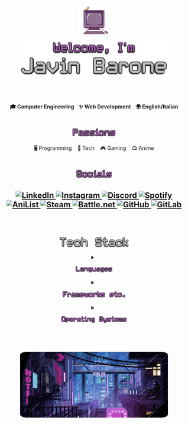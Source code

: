 <p align="center">
<img src="./img/computer.gif" width="80px">
</p>
<p align="center">
<img src="./img/welcome.png" width="400px">
</p>

<h1></h1>
<br>
<p align="center"><b>🎓 Computer Engineering &nbsp;&nbsp; ✨ Web Development &nbsp;&nbsp; 🌍 English/Italian</b></p>

<h3 align="center"><br><img src="./img/passions.png" height="25px"></h3>
<p align="center">🖥️ Programming &nbsp;&nbsp; 📱 Tech &nbsp;&nbsp; 🎮 Gaming &nbsp;&nbsp; 📺 Anime</h5>

<h3 align="center"><br><img src="./img/socials.png" height="25px"></h3>
<h2 align="center">
<a href="https://www.linkedin.com/in/javin-barone/" target="_blank">
<img src="https://img.shields.io/badge/linkedin-%230077B5.svg?style=for-the-badge&logo=linkedin&logoColor=white" alt="LinkedIn" height="20px">
</a>
<a href="https://www.instagram.com/javinyx/" target="_blank">
<img src="https://img.shields.io/badge/Instagram-%23D53D87.svg?style=for-the-badge&logo=Instagram&logoColor=white" alt="Instagram" height="20px">
</a>
<a href="https://discordapp.com/users/122329215021350914" target="_blank">
<img src="https://img.shields.io/badge/Discord-%235865F2.svg?style=for-the-badge&logo=discord&logoColor=white" alt="Discord" height="20px">
</a>
<a href="https://open.spotify.com/user/1231169617?si=7cacf7c1f4fa4d62" target="_blank">
<img src="https://img.shields.io/badge/Spotify-1ED760?style=for-the-badge&logo=spotify&logoColor=white" alt="Spotify" height="20px">
</a>

<a href="https://anilist.co/user/Javinyx/animelist" target="_blank">
<img src="https://img.shields.io/badge/anilist-%2308ACFC.svg?style=for-the-badge&logo=anilist&logoColor=white" alt="AniList" height="20px">
</a>
<a href="https://steamcommunity.com/id/javinyx/" target="_blank">
<img src="https://img.shields.io/badge/steam-%23000000.svg?style=for-the-badge&logo=steam&logoColor=white" alt="Steam" height="20px">
</a>
<a href="https://overwatch.blizzard.com/en-us/career/Javinyx-2529/" target="_blank">
<img src="https://img.shields.io/badge/battle.net-%2300AEFF.svg?style=for-the-badge&logo=battle.net&logoColor=white" alt="Battle.net" height="20px">
</a>

<a href="https://github.com/Javinyx" target="_blank">
<img src="https://img.shields.io/badge/github-%23121011.svg?style=for-the-badge&logo=github&logoColor=white" alt="GitHub" height="20px">
</a>
<a href="https://gitlab.com/javinyx" target="_blank">
<img src="https://img.shields.io/badge/gitlab-%23181717.svg?style=for-the-badge&logo=gitlab&logoColor=white" alt="GitLab" height="20px">
</a>
<br>
<br>
</h2>
<br>
<p align="center"><img src="./img/tech-stack.png" height="30px"></p>

<details align="center">
  <summary><p><img src="./img/languages.png" height="20px"></p></summary>

  ![C](https://img.shields.io/badge/c-%2300599C.svg?style=for-the-badge&logo=c&logoColor=white)
  ![CSS3](https://img.shields.io/badge/css3-%231572B6.svg?style=for-the-badge&logo=css3&logoColor=white)
  ![Go](https://img.shields.io/badge/go-%2300ADD8.svg?style=for-the-badge&logo=go&logoColor=white)
  ![HTML5](https://img.shields.io/badge/html5-%23E34F26.svg?style=for-the-badge&logo=html5&logoColor=white)
  ![Java](https://img.shields.io/badge/java-%23ED8B00.svg?style=for-the-badge&logo=openjdk&logoColor=white)
  ![JavaScript](https://img.shields.io/badge/javascript-%23323330.svg?style=for-the-badge&logo=javascript&logoColor=%23F7DF1E)
  ![Markdown](https://img.shields.io/badge/markdown-%23000000.svg?style=for-the-badge&logo=markdown&logoColor=white)
  ![PowerShell](https://img.shields.io/badge/PowerShell-%235391FE.svg?style=for-the-badge&logo=powershell&logoColor=white)
  ![Python](https://img.shields.io/badge/python-3670A0?style=for-the-badge&logo=python&logoColor=ffdd54)
  ![Rust](https://img.shields.io/badge/rust-%23000000.svg?style=for-the-badge&logo=rust&logoColor=white)
  ![Shell Script](https://img.shields.io/badge/shell_script-%23121011.svg?style=for-the-badge&logo=gnu-bash&logoColor=white)
  ![SQL](https://img.shields.io/badge/sql-%23316192.svg?style=for-the-badge&logo=postgresql&logoColor=white)
  ![TypeScript](https://img.shields.io/badge/typescript-%23007ACC.svg?style=for-the-badge&logo=typescript&logoColor=white)
</details>

<details align="center">
  <summary><p><img src="./img/frameworks.png" height="20px"></p></summary>

![Astro](https://img.shields.io/badge/astro-%23f75d10.svg?style=for-the-badge&logo=astro&logoColor=white)
![Bun](https://img.shields.io/badge/Bun-%23000000.svg?style=for-the-badge&logo=bun&logoColor=white)
![DaisyUI](https://img.shields.io/badge/daisyui-5A0EF8?style=for-the-badge&logo=daisyui&logoColor=white)
![Deno JS](https://img.shields.io/badge/deno%20js-000000?style=for-the-badge&logo=deno&logoColor=white)
![MySQL](https://img.shields.io/badge/mysql-%2300f.svg?style=for-the-badge&logo=mysql&logoColor=white)
![NPM](https://img.shields.io/badge/NPM-%23CB3837.svg?style=for-the-badge&logo=npm&logoColor=white)
![Next JS](https://img.shields.io/badge/Next-black?style=for-the-badge&logo=next.js&logoColor=white)
![NodeJS](https://img.shields.io/badge/node.js-6DA55F?style=for-the-badge&logo=node.js&logoColor=white)
![Nuxtjs](https://img.shields.io/badge/Nuxt-002E3B?style=for-the-badge&logo=nuxtdotjs&logoColor=#00DC82)
![PNPM](https://img.shields.io/badge/pnpm-%234a4a4a.svg?style=for-the-badge&logo=pnpm&logoColor=f69220)
![Postgres](https://img.shields.io/badge/postgres-%23316192.svg?style=for-the-badge&logo=postgresql&logoColor=white)
![Qwik](https://img.shields.io/badge/qwik-%234a4a4a.svg?style=for-the-badge&logo=qwikjs&logoColor=f69220)
![React](https://img.shields.io/badge/react-%2320232a.svg?style=for-the-badge&logo=react&logoColor=%2361DAFB)
![SASS](https://img.shields.io/badge/SASS-hotpink.svg?style=for-the-badge&logo=SASS&logoColor=white)
![SolidJS](https://img.shields.io/badge/SolidJS-2c4f7c?style=for-the-badge&logo=solid&logoColor=c8c9cb)
![Svelte](https://img.shields.io/badge/svelte-%23f1413d.svg?style=for-the-badge&logo=svelte&logoColor=white)
![TailwindCSS](https://img.shields.io/badge/tailwindcss-%2338B2AC.svg?style=for-the-badge&logo=tailwind-css&logoColor=white)
![Tauri](https://img.shields.io/badge/tauri-%2324C8DB.svg?style=for-the-badge&logo=tauri&logoColor=%23FFFFFF)
![Threejs](https://img.shields.io/badge/threejs-black?style=for-the-badge&logo=three.js&logoColor=white)
![UnoCSS](https://img.shields.io/badge/unocss-333333.svg?style=for-the-badge&logo=unocss&logoColor=white)
![Vite](https://img.shields.io/badge/vite-%23646CFF.svg?style=for-the-badge&logo=vite&logoColor=white)
![Vue.js](https://img.shields.io/badge/vuejs-%2335495e.svg?style=for-the-badge&logo=vuedotjs&logoColor=%234FC08D)
![WordPress](https://img.shields.io/badge/WordPress-%23117AC9.svg?style=for-the-badge&logo=WordPress&logoColor=white)
![Yarn](https://img.shields.io/badge/yarn-%232C8EBB.svg?style=for-the-badge&logo=yarn&logoColor=white)

</details>

<details align="center">
  <summary><p><img src="./img/operating-systems.png" height="20px"></p></summary>

  ![Android](https://img.shields.io/badge/Android-3DDC84?style=for-the-badge&logo=android&logoColor=white)
  ![iOS](https://img.shields.io/badge/iOS-000000?style=for-the-badge&logo=ios&logoColor=white)
  ![iPadOS](https://img.shields.io/badge/iPadOS-000000?style=for-the-badge&logo=ios&logoColor=white)
  ![macOS](https://img.shields.io/badge/mac%20os-000000?style=for-the-badge&logo=macos&logoColor=F0F0F0)
  ![Ubuntu](https://img.shields.io/badge/Ubuntu-E95420?style=for-the-badge&logo=ubuntu&logoColor=white)
  ![Windows 11](https://img.shields.io/badge/Windows%2011-%230079d5.svg?style=for-the-badge&logo=Windows%2011&logoColor=white)

</details>

<h2></h2>
<br>
<p align="center">
<img src="./img/cyberpunk.gif" width="400px" style="border-radius:5%">
</p>
